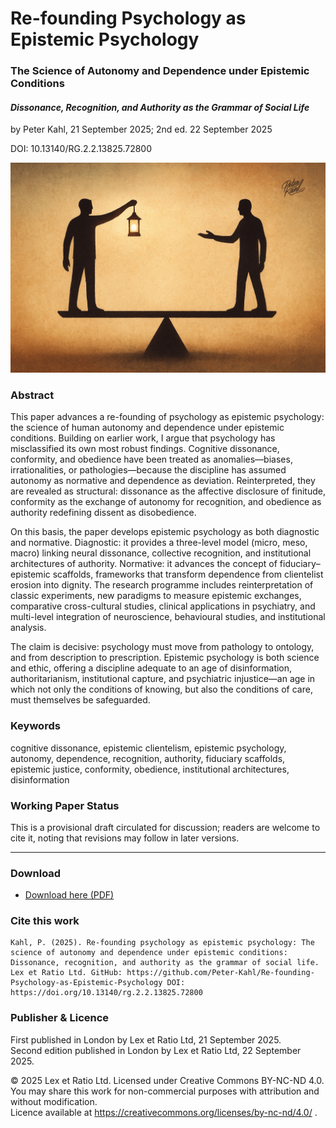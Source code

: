 # Re-founding Psychology as Epistemic Psychology

### The Science of Autonomy and Dependence under Epistemic Conditions

#### _Dissonance, Recognition, and Authority as the Grammar of Social Life_

by Peter Kahl, 21 September 2025; 2nd ed. 22 September 2025

DOI: 10.13140/RG.2.2.13825.72800

![Image with two silhouetted figures on opposite sides of a scale: one holding a lantern, the other holding an open hand. The balance beam tilts slightly, suggesting negotiation.](https://github.com/Peter-Kahl/Re-founding-Psychology-as-Epistemic-Psychology/blob/main/negotiation.jpg?raw=true)

### Abstract

This paper advances a re-founding of psychology as epistemic psychology: the science of human autonomy and dependence under epistemic conditions. Building on earlier work, I argue that psychology has misclassified its own most robust findings. Cognitive dissonance, conformity, and obedience have been treated as anomalies—biases, irrationalities, or pathologies—because the discipline has assumed autonomy as normative and dependence as deviation. Reinterpreted, they are revealed as structural: dissonance as the affective disclosure of finitude, conformity as the exchange of autonomy for recognition, and obedience as authority redefining dissent as disobedience.

On this basis, the paper develops epistemic psychology as both diagnostic and normative. Diagnostic: it provides a three-level model (micro, meso, macro) linking neural dissonance, collective recognition, and institutional architectures of authority. Normative: it advances the concept of fiduciary–epistemic scaffolds, frameworks that transform dependence from clientelist erosion into dignity. The research programme includes reinterpretation of classic experiments, new paradigms to measure epistemic exchanges, comparative cross-cultural studies, clinical applications in psychiatry, and multi-level integration of neuroscience, behavioural studies, and institutional analysis.

The claim is decisive: psychology must move from pathology to ontology, and from description to prescription. Epistemic psychology is both science and ethic, offering a discipline adequate to an age of disinformation, authoritarianism, institutional capture, and psychiatric injustice—an age in which not only the conditions of knowing, but also the conditions of care, must themselves be safeguarded.

### Keywords

cognitive dissonance, epistemic clientelism, epistemic psychology, autonomy, dependence, recognition, authority, fiduciary scaffolds, epistemic justice, conformity, obedience, institutional architectures, disinformation

### Working Paper Status

This is a provisional draft circulated for discussion; readers are welcome to cite it, noting that revisions may follow in later versions.

---

### Download

- [Download here (PDF)](https://raw.githubusercontent.com/Peter-Kahl/Re-founding-Psychology-as-Epistemic-Psychology/master/Kahl_P_Re-founding_Psychology_as_Epistemic_Psychology_v2_2025-09-22.pdf)

### Cite this work

```
Kahl, P. (2025). Re-founding psychology as epistemic psychology: The science of autonomy and dependence under epistemic conditions: Dissonance, recognition, and authority as the grammar of social life. Lex et Ratio Ltd. GitHub: https://github.com/Peter-Kahl/Re-founding-Psychology-as-Epistemic-Psychology DOI: https://doi.org/10.13140/rg.2.2.13825.72800
```

### Publisher & Licence

First published in London by Lex et Ratio Ltd, 21 September 2025.\
Second edition published in London by Lex et Ratio Ltd, 22 September 2025.

© 2025 Lex et Ratio Ltd. Licensed under Creative Commons BY-NC-ND 4.0.\
You may share this work for non-commercial purposes with attribution and without modification.\
Licence available at https://creativecommons.org/licenses/by-nc-nd/4.0/ .